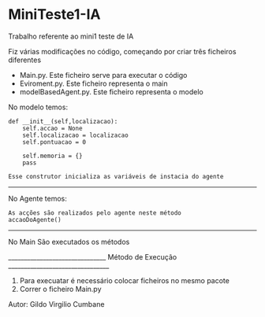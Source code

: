# MiniTeste1-IA
Trabalho referente ao mini1 teste de IA

Fiz várias modificações no código, começando por criar três ficheiros diferentes

- Main.py. Este ficheiro serve para executar o código
- Eviroment.py. Este ficheiro representa o main
- modelBasedAgent.py. Este ficheiro representa o modelo

No modelo temos:

    def __init__(self,localizacao):
        self.accao = None
        self.localizacao = localizacao
        self.pontuacao = 0
        
        self.memoria = {}
        pass
    
    Esse construtor inicializa as variáveis de instacia do agente

----------------------------------------------------------------------------------
No Agente temos:

    As acções são realizados pelo agente neste método
    accaoDoAgente()

-----------------------------------------------------------------------------------

No Main
    São executados os métodos

_______________________________ Método de Execução ________________________________

1. Para execuatar é necessário colocar ficheiros no mesmo pacote
2. Correr o ficheiro Main.py


Autor: Gildo Virgilio Cumbane